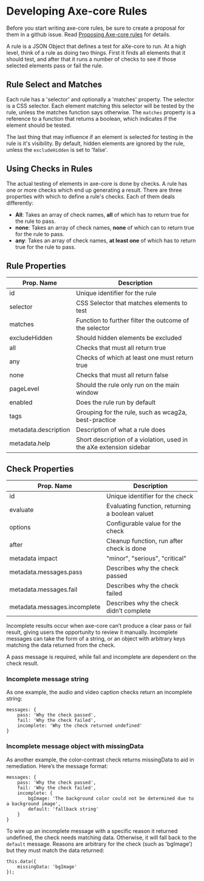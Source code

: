 # Developing Axe-core Rules

Before you start writing axe-core rules, be sure to create a proposal for them in a github issue. Read [Proposing Axe-core rules](./rule-proposal.md) for details.

A rule is a JSON Object that defines a test for aXe-core to run. At a high level, think of a rule as doing two things. First it finds all elements that it should test, and after that it runs a number of checks to see if those selected elements pass or fail the rule.

## Rule Select and Matches

Each rule has a 'selector' and optionally a 'matches' property. The selector is a CSS selector. Each element matching this selector will be tested by the rule, unless the matches function says otherwise. The `matches` property is a reference to a function that returns a boolean, which indicates if the element should be tested.

The last thing that may influence if an element is selected for testing in the rule is it's visibility. By default, hidden elements are ignored by the rule, unless   the `excludeHidden` is set to 'false'.

## Using Checks in Rules

The actual testing of elements in axe-core is done by checks. A rule has one or more checks which end up generating a result. There are three properties with which to define a rule's checks. Each of them deals differently:

- **All**: Takes an array of check names, **all** of which has to return true for the rule to pass.
- **none**: Takes an array of check names, **none** of which can to return true for the rule to pass.
- **any**: Takes an array of check names, **at least one** of which has to return true for the rule to pass.

## Rule Properties

| Prop. Name           | Description
|----------------------|-------------------------
| id                   | Unique identifier for the rule
| selector             | CSS Selector that matches elements to test
| matches              | Function to further filter the outcome of the selector
| excludeHidden        | Should hidden elements be excluded
| all                  | Checks that must all return true
| any                  | Checks of which at least one must return true
| none                 | Checks that must all return false
| pageLevel            | Should the rule only run on the main window
| enabled              | Does the rule run by default
| tags                 | Grouping for the rule, such as wcag2a, best-practice
| metadata.description | Description of what a rule does
| metadata.help        | Short description of a violation, used in the aXe extension sidebar

## Check Properties

| Prop. Name         | Description
|--------------------|-----------------
| id                 | Unique identifier for the check
| evaluate           | Evaluating function, returning a boolean valuet
| options            | Configurable value for the check
| after              | Cleanup function, run after check is done
| metadata impact    | "minor", "serious", "critical"
| metadata.messages.pass      | Describes why the check passed
| metadata.messages.fail      | Describes why the check failed
| metadata.messages.incomplete| Describes why the check didn’t complete

Incomplete results occur when axe-core can’t produce a clear pass or fail result,
giving users the opportunity to review it manually. Incomplete messages can take
the form of a string, or an object with arbitrary keys matching the data returned
from the check.

A pass message is required, while fail and incomplete are dependent on the check result.

### Incomplete message string

As one example, the audio and video caption checks return an incomplete string:
```
messages: {
	pass: 'Why the check passed',
	fail: 'Why the check failed',
	incomplete: 'Why the check returned undefined'
}
```

### Incomplete message object with missingData

As another example, the color-contrast check returns missingData to aid in
remediation. Here’s the message format:

```
messages: {
	pass: 'Why the check passed',
	fail: 'Why the check failed',
	incomplete: {
		bgImage: 'The background color could not be determined due to a background image',
		default: 'fallback string'
	}
}
```

To wire up an incomplete message with a specific reason it returned undefined,
the check needs matching data. Otherwise, it will fall back to the `default` message.
Reasons are arbitrary for the check (such as 'bgImage') but they must match the
data returned:

```
this.data({
	missingData: 'bgImage'
});
```
